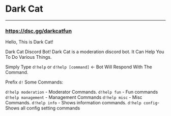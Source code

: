 

# Dark Cat


***



### https://dsc.gg/darkcatfun

Hello,
This is Dark Cat!

Dark Cat Discord Bot!
Dark Cat is a moderation discord bot. It Can Help You To Do Various Things.

Simply Type `d!help` or `d!help [command]` <- Bot Will Respond With The Command.

Prefix `d!`
 Some Commands: 
 
`d!help moderation` - Moderator Commands.
`d!help fun` - Fun commands
`d!help management` - Management Commands
`d!help misc` - Misc Commands.
`d!help info` - Shows information commands.
`d!help config`- Shows all config setting commands
